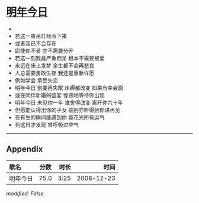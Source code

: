# [明年今日](https://music.163.com/song?id=30569024)

* 
* 若这一束吊灯倾泻下来
* 或者我已不会存在
* 即使你不爱 亦不需要分开
* 若这一刻我竟严重痴呆 根本不需要被爱
* 永远在床上发梦 余生都不会再悲哀
* 人总需要勇敢生存 我还是重新许愿
* 例如学会 承受失恋
* 明年今日 别要再失眠 床褥都改变 如果有幸会面
* 或在同伴新婚的盛宴 惶惑地等待你出现
* 明年今日 未见你一年 谁舍得改变 离开你六十年
* 但愿能认得出你的子女 临别亦听得到你讲再见
* 在有生的瞬间能遇到你 竟花光所有运气
* 到这日才发现 曾呼吸过空气


---

## Appendix

|歌名|分数|时长|时间|
|:---|:---:|---:|---:|
|明年今日|75.0|3:25|2008-12-23

*modified: False*